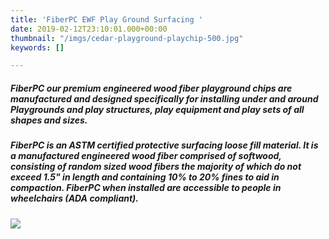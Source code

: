 ```yaml
---
title: 'FiberPC EWF Play Ground Surfacing '
date: 2019-02-12T23:10:01.000+00:00
thumbnail: "/imgs/cedar-playground-playchip-500.jpg"
keywords: []

---
```

##### **FiberPC** our premium engineered wood fiber playground chips are manufactured and designed specifically for installing under and around Playgrounds and play structures, play equipment and play sets of all shapes and sizes.

##### FiberPC is an ASTM certified protective surfacing loose fill material. It is a manufactured engineered wood fiber comprised of softwood, consisting of random sized wood fibers the majority of which do not exceed 1.5" in length and containing 10% to 20% fines to aid in compaction. FiberPC when installed are accessible to people in wheelchairs (ADA compliant).

![](/imgs/fiberpc-install.jpg)